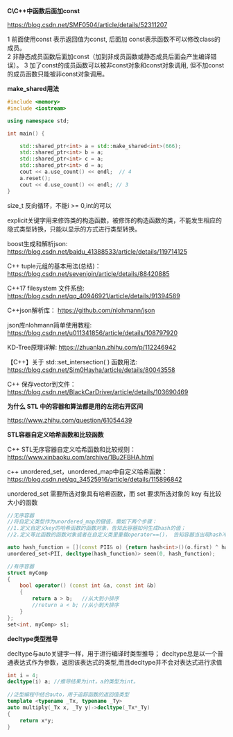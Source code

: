 
**C\C++中函数后面加const**

https://blog.csdn.net/SMF0504/article/details/52311207

1 前面使用const 表示返回值为const, 后面加 const表示函数不可以修改class的成员。  
2 非静态成员函数后面加const（加到非成员函数或静态成员后面会产生编译错误）。
3 加了const的成员函数可以被非const对象和const对象调用, 但不加const的成员函数只能被非const对象调用。

**make_shared用法**

```cpp
#include <memory>
#include <iostream>

using namespace std;

int main() {

    std::shared_ptr<int> a = std::make_shared<int>(666);
    std::shared_ptr<int> b = a;
    std::shared_ptr<int> c = a;
    std::shared_ptr<int> d = a;
    cout << a.use_count() << endl;  // 4
    a.reset();
    cout << d.use_count() << endl; // 3 
}
```

size_t 反向循环，不能i >= 0,int的可以

explicit关键字用来修饰类的构造函数，被修饰的构造函数的类，不能发生相应的隐式类型转换，只能以显示的方式进行类型转换。

boost生成和解析json: https://blog.csdn.net/baidu_41388533/article/details/119714125

C++ tuple元组的基本用法(总结)：https://blog.csdn.net/sevenjoin/article/details/88420885

C++17 filesystem 文件系统: https://blog.csdn.net/qq_40946921/article/details/91394589

C++json解析库：   https://github.com/nlohmann/json

json库nlohmann简单使用教程: https://blog.csdn.net/u011341856/article/details/108797920

KD-Tree原理详解: https://zhuanlan.zhihu.com/p/112246942

【C++】关于 std::set_intersection( ) 函数用法: https://blog.csdn.net/Sim0Hayha/article/details/80043558

C++ 保存vector到文件： https://blog.csdn.net/BlackCarDriver/article/details/103690469

**为什么 STL 中的容器和算法都是用的左闭右开区间**

https://www.zhihu.com/question/61054439


**STL容器自定义哈希函数和比较函数**

C++ STL无序容器自定义哈希函数和比较规则：https://www.xinbaoku.com/archive/1Bu2FBHA.html

c++ unordered_set，unordered_map中自定义哈希函数： https://blog.csdn.net/qq_34525916/article/details/115896842

unordered_set 需要所选对象具有哈希函数，而 set 要求所选对象的 key 有比较大小的函数

```cpp
//无序容器
//将自定义类型作为unordered_map的键值，需如下两个步骤：
//1.定义自定义key的哈希函数的函数对象，告知此容器如何生成hash的值；
//2.定义等比函数的函数对象或者在自定义类里重载operator==()， 告知容器当出现hash冲突的时候，如何区分hash值相同的不同对象

auto hash_function = [](const PII& o) {return hash<int>()(o.first) ^ hash<int>()(o.second);};
unordered_set<PII, decltype(hash_function)> seen(0, hash_function);

//有序容器
struct myComp
{
	bool operator() (const int &a, const int &b)
	{
		return a > b;	//从大到小排序
		//return a < b;	//从小到大排序
	}
};
set<int, myComp> s1;
```

**decltype类型推导**

decltype与auto关键字一样，用于进行编译时类型推导； decltype总是以一个普通表达式作为参数，返回该表达式的类型,而且decltype并不会对表达式进行求值

```cpp
int i = 4;
decltype(i) a; //推导结果为int。a的类型为int。
 
//泛型编程中结合auto，用于追踪函数的返回值类型
template <typename _Tx, typename _Ty>
auto multiply(_Tx x, _Ty y)->decltype(_Tx*_Ty)
{
    return x*y;
}
```




